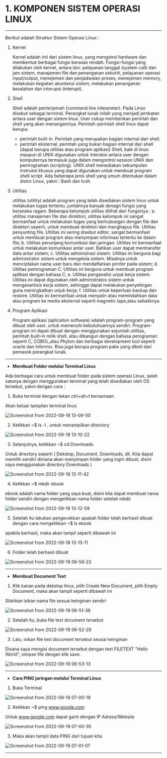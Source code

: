 # 1. KOMPONEN SISTEM OPERASI LINUX
---

Berikut adalah Struktur Sistem Operasi Linux :


1. Kernel

   Kernel adalah inti dari sistem linux, yang mengotrol hardware dan membentuk berbagai fungsi berasas rendah. Fungsi-fungsi yang dilakukan oleh kernel, antara lain: pelayanan tanggal (system call) dan jam sistem, manajemen file dan penanganan sekuriti, pelayanan operasi input/output, menejemen dan penjadwalan proses, menejemen memory, melakukan kegiatan akuntansi sistem, melakukan penanganan kesalahan dan interupsi (interupt).

2. Shell

   Shell adalah penterjemah (command line interpreter). Pada Linux disebut sebagai terminal. Perangkat lunak inilah yang menjadi jembatan antara user dengan sistem linux. User cukup memberikan perintah dan shell yang akan menanganinya. Perintah-perintah shell linux dapat berupa:
   - perintah built-in. Perintah yang merupakan bagian internal dari shell.
   - perintah eksternal. perintah yang bukan bagian internal dari shell (dapat berupa utilitas atau program aplikasi)
Shell, baik di linux maupun di UNIX digunakan untuk interaksi antara user dengan komputernya termasuk juga dalam mengontrol session UNIX dan pemrograman (scripting). UNIX shell menediakan sekumpulan instruksi khusus yang dapat digunakan untuk membuat program shell script. Ada beberapa jenis shell yang umum ditemukan dalam distro Linux, yakni : Bash dan tcsh.

3. Utilitas

   utilitas (utility) adalah program yang telah disediakan sistem linux untuk melakukan tugas tertentu. jumlahnya banyak denagn fungsi yang beraneka ragam. Beberapa kelompok utilitas dilihat dari fungsinya :
   a. utilitas manajemen file dan direktori, utilitas kelompok ini sangat bermanfaat untuk melakukan tugas yang berhubungan dengan file dan direktori seperti, untuk membuat direktori dan menghapus file. Utilitas penyunting file. Utilitas ini sering disebut editor, sangat bermanfaat untuk membuat program atau menyimpan informasi tertentu ke dalam file;
   b. Utilitas penunjang komunikasi dan jaringan. Utilitas ini bermanfaat untuk melakukan komunikasi antar user. Bahkan user dapat mentransfer data antar sistem;
   c. Utilitas administrasi sistem. Utilitas ini berguna bagi administrator sistem untuk mengelola sistem. Misalnya untuk menciptakan nama user baru dan mendaftarkan printer pada sistem;
   d. Utilitas pemrograman C. Utilitas ini berguna untuk membuat program aplikasi dengan bahasa C;
   e. Utilitas penganalisi unjuk kerja sistem. Utilitas ini dapat digunakan oleh administratos sistem untuk mengananlisis kerja sistem, sehingga dapat melakukan penyetingan guna meningkatkan unjuk kerja;
   f. Utilitas untuk keperluan backup dan restore. Utilitas ini bermanfaat untuk menyalin atau memindahkan data atau program ke media eksternal seperti magnetic tape,atau sebaliknya.

4. Program Aplikasi

   Program aplikasi (aplication software) adalah program-program yang dibuat oleh user, untuk memenuhi kebutuhuannya sendiri. Program-program ini dapat dibuat dengan menggunakan sejumlah utilitas, perintah built-in milik shell, atau dibangun dengan bahasa perograman seperti C, COBOL,atau Phyton dan berbagai development tool seperti oracle dan Informix. Bisa juga berupa program pake yang dibeli dari pemasok perangkat lunak.
---

- **Membuat Folder melalui Terminal Linux**

Ada berbagai cara untuk membuat folder pada sistem operasi Linux, salah satunya dengan menggunakan terminal yang telah disediakan oleh OS tersebut, yakni dengan cara :

1. Buka terminal dengan tekan ctrl+alt+t bersamaan

Akan keluar tampilan terminal linux

![Screenshot from 2022-09-18 13-09-50](https://user-images.githubusercontent.com/112482818/190918276-d12f1221-de04-4517-b13a-aa80db0213d3.png)


2. Ketikkan ~$ ls -l , untuk menampilkan directory

![Screenshot from 2022-09-18 13-10-22](https://user-images.githubusercontent.com/112482818/190918365-f3b5f9fb-e9e9-418a-b526-210986ca37e3.png)


3. Selanjutnya, ketikkan ~$ cd Downloads

Untuk directory seperti ( Dekstop, Document, Downloads, dll. Kita dapat memilih sendiri dimana akan menyimpan folder yang ingin dibuat, disini saya menggunakan directory Downloads )

![Screenshot from 2022-09-18 13-11-42](https://user-images.githubusercontent.com/112482818/190918606-cd9d3859-5c3c-439f-9e72-cf879650ca45.png)


4. Ketikkan ~$ mkdir ebook 

ebook adalah nama folder yang saya buat, disini kita dapat membuat nama folder sendiri dengan mengetikkan nama folder setelah mkdir

![Screenshot from 2022-09-18 13-12-59](https://user-images.githubusercontent.com/112482818/190918858-17efdd14-7cfa-4be6-aacb-1c8f3ae01511.png)


5. Setelah itu lakukan pengecekkan apakah folder telah berhasil dibuat dengan cara mengetikkan ~$ ls ebook

apabila berhasil, maka akan tampil seperti dibawah ini

![Screenshot from 2022-09-18 13-13-11](https://user-images.githubusercontent.com/112482818/190918965-276f4bab-7040-47c0-bef6-c2c4b646e14d.png)


6. Folder telah berhasil dibuat

![Screenshot from 2022-09-19 06-56-23](https://user-images.githubusercontent.com/112482818/190919051-7f8072da-f7a6-406f-9370-09be17b7ad5e.png)


---

- **Membuat Document Text**

1. Klik kanan pada dekstop linux, pilih Create New Document, pilih Empty Document, maka akan tampil seperti dibawah ini

Silahkan isikan nama file sesuai keinginan sendiri

![Screenshot from 2022-09-19 06-51-36](https://user-images.githubusercontent.com/112482818/190919217-4621b0df-0e94-4c11-9dd3-2f38acb5229e.png)


2. Setelah itu, buka file text document tersebut

![Screenshot from 2022-09-19 06-52-29](https://user-images.githubusercontent.com/112482818/190919306-896eac67-5b1a-4578-8cd4-364e4482519c.png)


3. Lalu, isikan file text document tersebut seusai keinginan

Disana saya mengisi document tersebut dengan text FILETEXT "Hello World", simpan file dengan klik save.

![Screenshot from 2022-09-19 06-53-13](https://user-images.githubusercontent.com/112482818/190919354-1ab298b9-ddf7-4e80-9931-4f054a5fa0be.png)


---

- **Cara PING jaringan melalui Terminal Linux**

1. Buka Terminal

![Screenshot from 2022-09-19 07-00-18](https://user-images.githubusercontent.com/112482818/190919574-d2e18717-4737-4838-82de-133fb5b01cc4.png)


2. Ketikkan ~$ ping www.google.com

Untuk www.google.com dapat ganti dengan IP Adress/Website

![Screenshot from 2022-09-19 07-00-35](https://user-images.githubusercontent.com/112482818/190919744-284989aa-d0ea-4350-80e4-01cfd6d24b12.png)


3. Maka akan tampil data PING dari tujuan kita

![Screenshot from 2022-09-19 07-01-07](https://user-images.githubusercontent.com/112482818/190919792-cd71666c-b2df-48c2-a947-df5d691dbd17.png)


---




